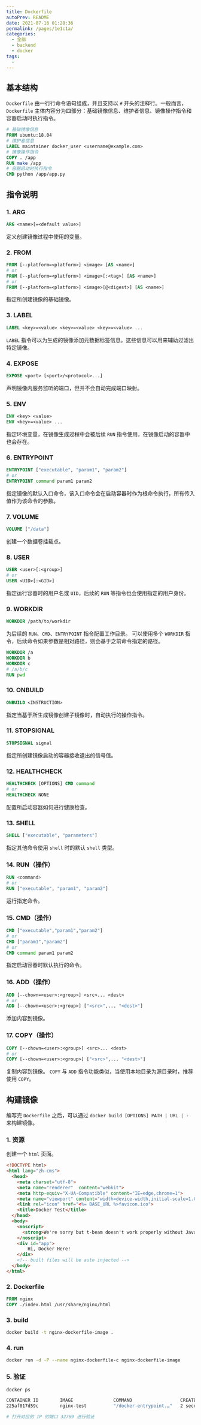 ```yaml
---
title: Dockerfile
autoPrev: README
date: 2021-07-16 01:28:36
permalink: /pages/1e1c1a/
categories: 
  - 全部
  - backend
  - docker
tags: 
  - 
---
```


## 基本结构

`Dockerfile` 由一行行命令语句组成，并且支持以 `#` 开头的注释行。一般而言，`Dockerfile` 主体内容分为四部分：基础镜像信息、维护者信息、镜像操作指令和容器启动时执行指令。

```dockerfile
# 基础镜像信息
FROM ubuntu:18.04
# 维护者信息
LABEL maintainer docker_user <username@example.com>
# 镜像操作指令
COPY . /app
RUN make /app
# 容器启动时执行指令
CMD python /app/app.py
```



## 指令说明

### 1. ARG

```dockerfile
ARG <name>[=<default value>]
```
定义创建镜像过程中使用的变量。

### 2. FROM

```dockerfile
FROM [--platform=<platform>] <image> [AS <name>]
# or
FROM [--platform=<platform>] <image>[:<tag>] [AS <name>]
# or
FROM [--platform=<platform>] <image>[@<digest>] [AS <name>]
```
指定所创建镜像的基础镜像。

### 3. LABEL

```dockerfile
LABEL <key>=<value> <key>=<value> <key>=<value> ...
```
`LABEL` 指令可以为生成的镜像添加元数据标签信息。这些信息可以用来辅助过滤出特定镜像。

### 4. EXPOSE

```dockerfile
EXPOSE <port> [<port>/<protocol>...]
```
声明镜像内服务监听的端口，但并不会自动完成端口映射。

### 5. ENV

```dockerfile
ENV <key> <value>
ENV <key>=<value> ...
```
指定环境变量，在镜像生成过程中会被后续 `RUN` 指令使用，在镜像启动的容器中也会存在。

### 6. ENTRYPOINT

```dockerfile
ENTRYPOINT ["executable", "param1", "param2"]
# or
ENTRYPOINT command param1 param2
```
指定镜像的默认入口命令，该入口命令会在启动容器时作为根命令执行，所有传入值作为该命令的参数。

### 7. VOLUME

```dockerfile
VOLUME ["/data"]
```
创建一个数据卷挂载点。

### 8. USER

```dockerfile
USER <user>[:<group>]
# or
USER <UID>[:<GID>]
```
指定运行容器时的用户名或 `UID`，后续的 `RUN` 等指令也会使用指定的用户身份。

### 9. WORKDIR

```dockerfile
WORKDIR /path/to/workdir
```
为后续的 `RUN`、`CMD`、`ENTRYPOINT` 指令配置工作目录。
可以使用多个 `WORKDIR` 指令，后续命令如果参数是相对路径，则会基于之前命令指定的路径。

```dockerfile
WORKDIR /a
WORKDIR b
WORKDIR c
# /a/b/c
RUN pwd
```

### 10. ONBUILD

```dockerfile
ONBUILD <INSTRUCTION>
```
指定当基于所生成镜像创建子镜像时，自动执行的操作指令。

### 11. STOPSIGNAL

```dockerfile
STOPSIGNAL signal
```
指定所创建镜像启动的容器接收退出的信号值。

### 12. HEALTHCHECK

```dockerfile
HEALTHCHECK [OPTIONS] CMD command
# or
HEALTHCHECK NONE
```
配置所启动容器如何进行健康检查。

### 13. SHELL

```dockerfile
SHELL ["executable", "parameters"]
```
指定其他命令使用 `shell` 时的默认 `shell` 类型。

### 14. RUN（操作）

```dockerfile
RUN <command>
# or
RUN ["executable", "param1", "param2"]
```
运行指定命令。

### 15. CMD（操作）

```dockerfile
CMD ["executable","param1","param2"]
# or
CMD ["param1","param2"]
# or
CMD command param1 param2
```
指定启动容器时默认执行的命令。

### 16. ADD（操作）

```dockerfile
ADD [--chown=<user>:<group>] <src>... <dest>
# or
ADD [--chown=<user>:<group>] ["<src>",... "<dest>"]
```
添加内容到镜像。

### 17. COPY（操作）

```dockerfile
COPY [--chown=<user>:<group>] <src>... <dest>
# or
COPY [--chown=<user>:<group>] ["<src>",... "<dest>"]
```
复制内容到镜像。
`COPY` 与 `ADD` 指令功能类似，当使用本地目录为源目录时，推荐使用 `COPY`。



## 构建镜像

编写完 `Dockerfile` 之后，可以通过 `docker build [OPTIONS] PATH | URL | -` 来构建镜像。

### 1. 资源

创建一个 `html` 页面。

```html
<!DOCTYPE html>
<html lang="zh-cms">
  <head>
    <meta charset="utf-8">
    <meta name="renderer"  content="webkit">
    <meta http-equiv="X-UA-Compatible" content="IE=edge,chrome=1">
    <meta name="viewport" content="width=device-width,initial-scale=1.0">
    <link rel="icon" href="<%= BASE_URL %>favicon.ico">
    <title>Docker Test</title>
  </head>
  <body>
    <noscript>
      <strong>We're sorry but t-beam doesn't work properly without JavaScript enabled. Please enable it to continue.</strong>
    </noscript>
    <div id="app">
        Hi, Docker Here!
    </div>
    <!-- built files will be auto injected -->
  </body>
</html>
```

### 2. Dockerfile

```dockerfile
FROM nginx
COPY ./index.html /usr/share/nginx/html
```

### 3. build

```bash
docker build -t nginx-dockerfile-image .
```

### 4. run

```bash
docker run -d -P --name nginx-dockerfile-c nginx-dockerfile-image
```

### 5. 验证

```bash
docker ps

CONTAINER ID        IMAGE               COMMAND                  CREATED             STATUS              PORTS                     NAMES
225af017d59c        nginx-test          "/docker-entrypoint.…"   2 seconds ago       Up 2 seconds        0.0.0.0:32769->80/tcp     nginx-dockerfile-c

# 打开对应的 IP 的端口 32769 进行验证
```


